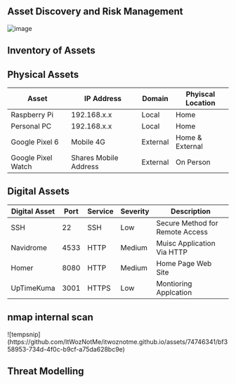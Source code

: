 ## Asset Discovery and Risk Management

![image](https://github.com/ItWozNotMe/itwoznotme.github.io/assets/74746341/1973298e-cf77-49e9-b59f-eb45743c41b9)


## Inventory of Assets

<h2 > Physical Assets </h2>

| Asset              | IP Address | Domain | Phyiscal Location |
|--------------------|------------|--------|-------------------|
| Raspberry Pi       |192.168.x.x | Local  | Home              |
| Personal PC        |192.168.x.x | Local  | Home              |
| Google Pixel 6     | Mobile 4G  |External| Home & External   |
| Google Pixel Watch |Shares Mobile Address | External | On Person |

<h2> Digital Assets </h2>

| Digital Asset | Port | Service | Severity | Description |
|---------------|------|---------|----------| ------------|
| SSH           | 22   | SSH     | Low      | Secure Method for Remote Access |
| Navidrome     | 4533 | HTTP    | Medium   | Muisc Application Via HTTP      |
| Homer         | 8080 | HTTP    | Medium   | Home Page Web Site              |
| UpTimeKuma    | 3001 | HTTPS   | Low      | Montioring Applcation           |

<h2> nmap internal scan </h2>
![tempsnip](https://github.com/ItWozNotMe/itwoznotme.github.io/assets/74746341/bf358953-734d-4f0c-b9cf-a75da628bc9e)


## Threat Modelling

